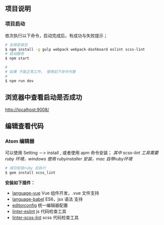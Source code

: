 ## 项目说明
### 项目启动
依次执行以下命令，启动完成后，有成功与失败提示；
```sh
# 全局安装包
$ npm install -g gulp webpack webpack-dashboard eslint scss-lint
# 启动服务
$ npm start

#
# 如果 不能正常工作， 使用如下命令代替
#
$ npm run dev
```
## 浏览器中查看启动是否成功
[http://localhost:9008/](http://localhost:9008/)
## 编辑查看代码
### Atom 编辑器
可以使用 Setting －> install , 或者使用 apm 命令安装；
*其中 scss-lint 工具需要 ruby 环境，windows 使用 rubyinstaller 安装，mac 自带ruby环境*
```sh
# 成功安装ruby 后执行
$ gem install scss_lint
```
**安装如下插件：**
* [language-vue](https://atom.io/packages/language-vue) Vue 组件开发，.vue 文件支持
* [language-babel](https://atom.io/packages/language-babel) ES6，jsx 语法 支持
* [editorconfig](https://atom.io/packages/editorconfig) 统一编辑器配置
* [linter-eslint](https://atom.io/packages/linter-eslint) js 代码检查工具
* [linter-scss-lint](https://atom.io/packages/linter-scss-lint) scss 代码检查工具

##
